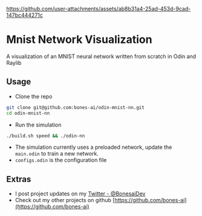https://github.com/user-attachments/assets/ab8b31a4-25ad-453d-9cad-147bc444271c


# Mnist Network Visualization
A visualization of an MNIST neural network written from scratch in Odin and Raylib

## Usage
- Clone the repo
```bash
git clone git@github.com:bones-ai/odin-mnist-nn.git
cd odin-mnist-nn
```
- Run the simulation
```bash
./build.sh speed && ./odin-nn
```
- The simulation currently uses a preloaded network, update the `main.odin` to train a new network.
- `configs.odin` is the configuration file

## Extras
- I post project updates on my [Twitter - @BonesaiDev](https://x.com/BonesaiDev)
- Check out my other projects on github [https://github.com/bones-ai](https://github.com/bones-ai)
